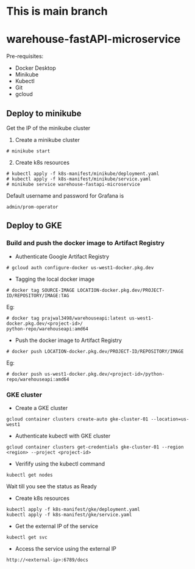 # This is main branch 

# warehouse-fastAPI-microservice 

Pre-requisites:
- Docker Desktop
- Minikube
- Kubectl
- Git
- gcloud

## Deploy to minikube

Get the IP of the minikube cluster

1. Create a minikube cluster 
```
# minikube start
```
2. Create k8s resources
```
# kubectl apply -f k8s-manifest/minikube/deployment.yaml
# kubectl apply -f k8s-manifest/minikube/service.yaml
# minikube service warehouse-fastapi-microservice
```

Default username and password for Grafana is 
```
admin/prom-operator
```

## Deploy to GKE 

### Build and push the docker image to Artifact Registry

* Authenticate Google Artifact Registry
```
# gcloud auth configure-docker us-west1-docker.pkg.dev
```

* Tagging the local docker image
```
# docker tag SOURCE-IMAGE LOCATION-docker.pkg.dev/PROJECT-ID/REPOSITORY/IMAGE:TAG
```

Eg: 
```
# docker tag prajwal3498/warehouseapi:latest us-west1-docker.pkg.dev/<project-id>/
python-repo/warehouseapi:amd64 
```

* Push the docker image to Artifact Registry
```
# docker push LOCATION-docker.pkg.dev/PROJECT-ID/REPOSITORY/IMAGE
```
Eg:
```
# docker push us-west1-docker.pkg.dev/<project-id>/python-repo/warehouseapi:amd64
```


### GKE cluster

* Create a GKE cluster
```
gcloud container clusters create-auto gke-cluster-01 --location=us-west1
```

* Authenticate kubectl with GKE cluster
```
gcloud container clusters get-credentials gke-cluster-01 --region <region> --project <project-id>
```
* Verifify using the kubectl command 
```
kubectl get nodes
```
Wait till you see the status as Ready

* Create k8s resources
```
kubectl apply -f k8s-manifest/gke/deployment.yaml
kubectl apply -f k8s-manifest/gke/service.yaml
```

* Get the external IP of the service
```
kubectl get svc
```

* Access the service using the external IP
```
http://<external-ip>:6789/docs
```

